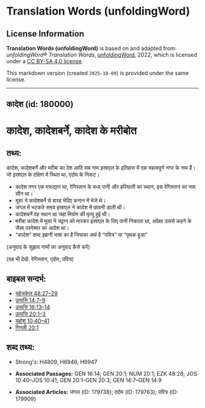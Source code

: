 # Translation Words (unfoldingWord)

## License Information

**Translation Words (unfoldingWord)** is based on and adapted from: _unfoldingWord® Translation Words_, [unfoldingWord](https://unfoldingword.org/utw), 2022, which is licensed under a [CC BY-SA 4.0 license](https://creativecommons.org/licenses/by-sa/4.0/legalcode.en).

This markdown version (created `2025-10-09`) is provided under the same license.



--------------------------------

## कादेश (id: 180000)

कादेश, कादेशबर्ने, कादेश के मरीबोत
==================================

तथ्य:
-----

कादेश, कादेशबर्ने और मरीबा का देश आदि सब नाम इस्राएल के इतिहास में एक महत्वपूर्ण नगर के नाम हैं। जो इस्राएल के दक्षिण में स्थित था, एदोम के निकट।

* कादेश नगर एक मरूद्यान था, रेगिस्तान के मध्य पानी और हरियाली का स्थान, इस रेगिस्तान का नाम सीन था।
* मूसा ने कादेशबर्ने से बारह भेदिए कनान में भेजे थे।
* जंगल में भटकते समय इस्राएल ने कादेश में छावनी डाली थी।
* कादेशबर्ने वह स्थान था जहां मिर्याम की मृत्यु हुई थी।
* मरीबा कादेश में मूसा ने चट्टान को मारकर इस्राएल के लिए पानी निकाला था, अपेक्षा उससे कहने के जैसा परमेश्वर का आदेश था।
* “कादेश” शब्द इब्रानी भाषा का है जिसका अर्थ है “पवित्र” या “पृथक हुआ”

(अनुवाद के सुझाव नामों का अनुवाद कैसे करें)

(यह भी देखें: रेगिस्तान, एदोम, पवित्र)

बाइबल सन्दर्भ:
--------------

* [यहेजकेल 48:27–29](https://ref.ly/Ezek48:27-Ezek48:29)
* [उत्पत्ति 14:7–9](https://ref.ly/Gen14:7-Gen14:9)
* [उत्पत्ति 16:13–14](https://ref.ly/Gen16:13-Gen16:14)
* [उत्पत्ति 20:1–3](https://ref.ly/Gen20:1-Gen20:3)
* [यहोशू 10:40–41](https://ref.ly/Josh10:40-Josh10:41)
* [गिनती 20:1](https://ref.ly/Num20:1)

शब्द तथ्य:
----------

* Strong's: H4809, H6946, H6947

* **Associated Passages:** GEN 16:14; GEN 20:1; NUM 20:1; EZK 48:28; JOS 10:40–JOS 10:41; GEN 20:1–GEN 20:3; GEN 14:7–GEN 14:9
* **Associated Articles:** जंगल (ID: 179738); एदोम (ID: 179763); पवित्र (ID: 179909)

